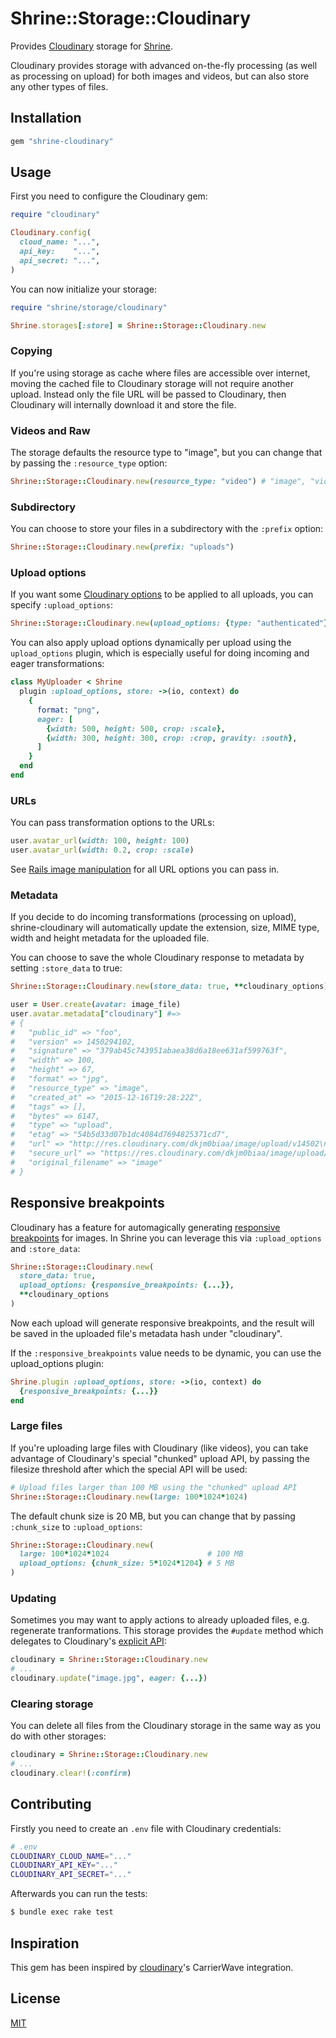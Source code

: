 # Shrine::Storage::Cloudinary

Provides [Cloudinary] storage for [Shrine].

Cloudinary provides storage with advanced on-the-fly processing (as well as
processing on upload) for both images and videos, but can also store any other
types of files.

## Installation

```ruby
gem "shrine-cloudinary"
```

## Usage

First you need to configure the Cloudinary gem:

```rb
require "cloudinary"

Cloudinary.config(
  cloud_name: "...",
  api_key:    "...",
  api_secret: "...",
)
```

You can now initialize your storage:

```rb
require "shrine/storage/cloudinary"

Shrine.storages[:store] = Shrine::Storage::Cloudinary.new
```

### Copying

If you're using storage as cache where files are accessible over internet,
moving the cached file to Cloudinary storage will not require another upload.
Instead only the file URL will be passed to Cloudinary, then Cloudinary will
internally download it and store the file.

### Videos and Raw

The storage defaults the resource type to "image", but you can change that
by passing the `:resource_type` option:

```rb
Shrine::Storage::Cloudinary.new(resource_type: "video") # "image", "video" or "raw"
```

### Subdirectory

You can choose to store your files in a subdirectory with the `:prefix` option:

```rb
Shrine::Storage::Cloudinary.new(prefix: "uploads")
```

### Upload options

If you want some [Cloudinary options] to be applied to all uploads, you can
specify `:upload_options`:

```rb
Shrine::Storage::Cloudinary.new(upload_options: {type: "authenticated"})
```

You can also apply upload options dynamically per upload using the
`upload_options` plugin, which is especially useful for doing incoming and
eager transformations:

```rb
class MyUploader < Shrine
  plugin :upload_options, store: ->(io, context) do
    {
      format: "png",
      eager: [
        {width: 500, height: 500, crop: :scale},
        {width: 300, height: 300, crop: :crop, gravity: :south},
      ]
    }
  end
end
```

### URLs

You can pass transformation options to the URLs:

```rb
user.avatar_url(width: 100, height: 100)
user.avatar_url(width: 0.2, crop: :scale)
```

See [Rails image manipulation] for all URL options you can pass in.

### Metadata

If you decide to do incoming transformations (processing on upload),
shrine-cloudinary will automatically update the extension, size, MIME type,
width and height metadata for the uploaded file.

You can choose to save the whole Cloudinary response to metadata by setting
`:store_data` to true:

```rb
Shrine::Storage::Cloudinary.new(store_data: true, **cloudinary_options)
```
```rb
user = User.create(avatar: image_file)
user.avatar.metadata["cloudinary"] #=>
# {
#   "public_id" => "foo",
#   "version" => 1450294102,
#   "signature" => "379ab45c743951abaea38d6a18ee631af599763f",
#   "width" => 100,
#   "height" => 67,
#   "format" => "jpg",
#   "resource_type" => "image",
#   "created_at" => "2015-12-16T19:28:22Z",
#   "tags" => [],
#   "bytes" => 6147,
#   "type" => "upload",
#   "etag" => "54b5d33d07b1dc4084d7694825371cd7",
#   "url" => "http://res.cloudinary.com/dkjm0biaa/image/upload/v14502\n94102/foo.jpg",
#   "secure_url" => "https://res.cloudinary.com/dkjm0biaa/image/upload/v1450294102/foo.jpg",
#   "original_filename" => "image"
# }
```

## Responsive breakpoints

Cloudinary has a feature for automagically generating [responsive breakpoints]
for images. In Shrine you can leverage this via `:upload_options` and
`:store_data`:

```rb
Shrine::Storage::Cloudinary.new(
  store_data: true,
  upload_options: {responsive_breakpoints: {...}},
  **cloudinary_options
)
```

Now each upload will generate responsive breakpoints, and the result will be
saved in the uploaded file's metadata hash under "cloudinary".

If the `:responsive_breakpoints` value needs to be dynamic, you can use the
upload_options plugin:

```rb
Shrine.plugin :upload_options, store: ->(io, context) do
  {responsive_breakpoints: {...}}
end
```

### Large files

If you're uploading large files with Cloudinary (like videos), you can take
advantage of Cloudinary's special "chunked" upload API, by passing the filesize
threshold after which the special API will be used:

```rb
# Upload files larger than 100 MB using the "chunked" upload API
Shrine::Storage::Cloudinary.new(large: 100*1024*1024)
```

The default chunk size is 20 MB, but you can change that by passing
`:chunk_size` to `:upload_options`:

```rb
Shrine::Storage::Cloudinary.new(
  large: 100*1024*1024                      # 100 MB
  upload_options: {chunk_size: 5*1024*1204} # 5 MB
)
```

### Updating

Sometimes you may want to apply actions to already uploaded files, e.g.
regenerate tranformations. This storage provides the `#update` method which
delegates to Cloudinary's [explicit API]:

```rb
cloudinary = Shrine::Storage::Cloudinary.new
# ...
cloudinary.update("image.jpg", eager: {...})
```

### Clearing storage

You can delete all files from the Cloudinary storage in the same way as you do
with other storages:

```rb
cloudinary = Shrine::Storage::Cloudinary.new
# ...
cloudinary.clear!(:confirm)
```

## Contributing

Firstly you need to create an `.env` file with Cloudinary credentials:

```sh
# .env
CLOUDINARY_CLOUD_NAME="..."
CLOUDINARY_API_KEY="..."
CLOUDINARY_API_SECRET="..."
```

Afterwards you can run the tests:

```sh
$ bundle exec rake test
```

## Inspiration

This gem has been inspired by [cloudinary]'s CarrierWave integration.

## License

[MIT](http://opensource.org/licenses/MIT)

[Cloudinary]: http://cloudinary.com/
[Shrine]: https://github.com/janko-m/shrine
[cloudinary]: https://github.com/cloudinary/cloudinary_gem
[Cloudinary options]: http://cloudinary.com/documentation/upload_images#remote_upload
[Rails image manipulation]: http://cloudinary.com/documentation/rails_image_manipulation
[responsive breakpoints]: http://cloudinary.com/blog/introducing_intelligent_responsive_image_breakpoints_solutions
[explicit API]: http://cloudinary.com/documentation/image_upload_api_reference#explicit
